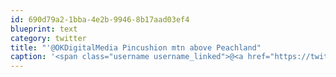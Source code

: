 ```yaml
---
id: 690d79a2-1bba-4e2b-9946-8b17aad03ef4
blueprint: text
category: twitter
title: "'@OKDigitalMedia Pincushion mtn above Peachland"
caption: '<span class="username username_linked">@<a href="https://twitter.com/OKDigitalMedia" title="John Thiessen">OKDigitalMedia</a></span> Pincushion mtn above Peachland'
---
```

